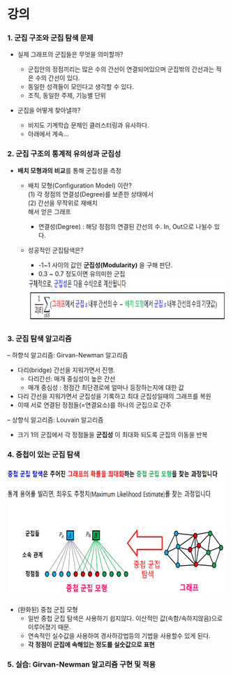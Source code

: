 # 강의

### 1. 군집 구조와 군집 탐색 문제  
* 실제 그래프의 군집들은 무엇을 의미할까?
  * 군집안의 정점끼리는 많은 수의 간선이 연결되어있으며 군집밖의 간선과는 적은 수의 간선이 있다.
  * 동일한 성격들이 모인다고 생각할 수 있다.
  * 조직, 동일한 주제, 기능별 단위
  
* 군집을 어떻게 찾아낼까?
  * 비지도 기계학습 문제인 클러스터링과 유사하다.
  * 아래에서 계속...

### 2. 군집 구조의 통계적 유의성과 군집성
* **배치 모형과의 비교**를 통해 군집성을 측정
  * 배치 모형(Configuration Model) 이란?  
      (1) 각 정점의 연결성(Degree)를 보존한 상태에서  
      (2) 간선을 무작위로 재배치  
      해서 얻은 그래프
      * 연결성(Degree) : 해당 정점의 연결된 간선의 수. In, Out으로 나뉠수 있다.
   
  * 성공적인 군집탐색은?   
      * -1~1 사이의 값인 **군집성(Modularity)** 을 구해 판단.  
      * 0.3 ~ 0.7 정도이면 유의미한 군집
      <img src="https://github.com/bitwarrior1/bcaitech/blob/main/new/img/modularity.png" width="800" height="100" />

### 3. 군집 탐색 알고리즘
– 하향식 알고리즘: Girvan-Newman 알고리즘
  * 다리(bridge) 간선을 지워가면서 진행.
    * 다리간선: 매개 중심성이 높은 간선
    * 매개 중심성 : 정점간 최단경로에 얼마나 등장하는지에 대한 값
  * 다리 간선을 지워가면서 군집성을 기록하고 최대 군집성일때의 그래프를 복원
  * 이때 서로 연결된 정점들(=연결요소)를 하나의 군집으로 간주
  
– 상향식 알고리즘: Louvain 알고리즘
  * 크기 1의 군집에서 각 정점들을 **군집성** 이 최대화 되도록 군집의 이동을 반복
  
### 4. 중첩이 있는 군집 탐색
<img src="https://github.com/bitwarrior1/bcaitech/blob/main/new/img/%EC%A4%91%EC%B2%A9%EA%B5%B0%EC%A7%91%ED%83%90%EC%83%89.png" width="700" height="300">

* (완화된) 중첩 군집 모형  
  * 일반 중첩 군집 탐색은 사용하기 쉽지않다. 이산적인 값(속함/속하지않음)으로 이루어졌기 때문.
  * 연속적인 실수값을 사용하여 경사하강법등의 기법을 사용할수 있게 된다.
  * **각 정점이 군집에 속해있는 정도를 실숫값으로 표현**

### 5. 실습: Girvan-Newman 알고리즘 구현 및 적용
